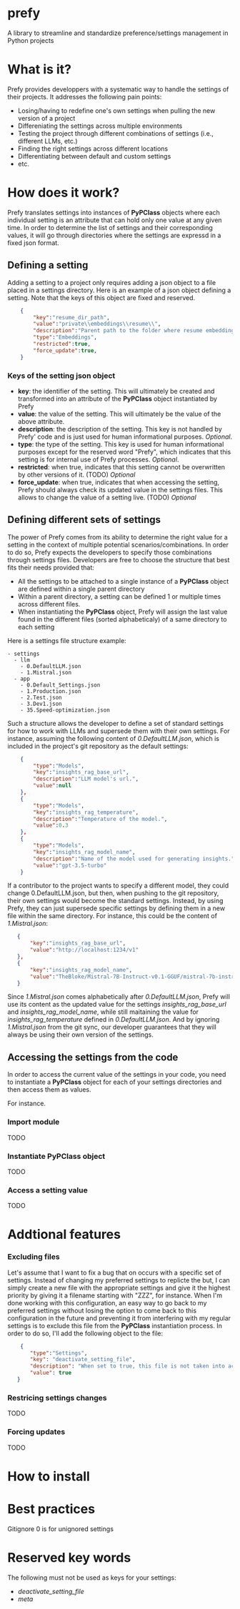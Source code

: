 # prefy
A library to streamline and standardize preference/settings management in Python projects

# What is it?
Prefy provides developpers with a systematic way to handle the settings of their projects. 
It addresses the following pain points: 
- Losing/having to redefine one's own settings when pulling the new version of a project 
- Differeniating the settings across multiple environments
- Testing the project through different combinations of settings (i.e., different LLMs, etc.)
- Finding the right settings across different locations
- Differentiating between default and custom settings
- etc.

# How does it work?
Prefy translates settings into instances of **PyPClass** objects where each individual setting is an attribute that can hold only one value at any given time.
In order to determine the list of settings and their corresponding values, it will go through directories where the settings are expressd in a fixed json format.   

## Defining a setting
Adding a setting to a project only requires adding a json object to a file placed in a settings directory. 
Here is an example of a json object defining a setting. Note that the keys of this object are fixed and reserved. 
```json
    {
        "key":"resume_dir_path",
        "value":"private\\embeddings\\resume\\",
        "description":"Parent path to the folder where resume embeddings are stored.",
        "type":"Embeddings",
        "restricted":true,
        "force_update":true,
    }
```
### Keys of the setting json object
- **key**: the identifier of the setting. This will ultimately be created and transformed into an attribute of the **PyPClass** object instantiated by Prefy
- **value**: the value of the setting. This will ultimately be the value of the above attribute. 
- **description**: the description of the setting. This key is not handled by Prefy' code and is just used for human informational purposes. *Optional*.
- **type**: the type of the setting.  This key is used for human informational purposes except for the reserved word "Prefy", which indicates that this setting is for internal use of Prefy processes. *Optional*.
- **restricted**: when true, indicates that this setting cannot be overwritten by other versions of it. (TODO) *Optional* 
- **force_update**: when true, indicates that when accessing the setting, Prefy should always check its updated value in the settings files. This allows to change the value of a setting live. (TODO) *Optional* 

## Defining different sets of settings
The power of Prefy comes from its ability to determine the right value for a setting in the context of multiple potential scenarios/combinations.  In order to do so, Prefy expects the developers to specify those combinations through settings files. 
Developers are free to choose the structure that best fits their needs provided that: 
- All the settings to be attached to a single instance of a **PyPClass** object are defined within a single parent directory
- Within a parent directory, a setting can be defined 1 or multiple times across different files. 
- When instantiating the **PyPClass** object, Prefy will assign the last value found in the different files (sorted alphabeticaly) of a same directory to each setting

Here is a settings file structure example:
```
- settings
  - llm
    - 0.DefaultLLM.json
    - 1.Mistral.json
  - app
    - 0.Default_Settings.json
    - 1.Production.json
    - 2.Test.json
    - 3.Dev1.json
    - 35.Speed-optimization.json
```

Such a structure allows the developer to define a set of standard settings for how to work with LLMs and supersede them with their own settings. 
For instance, assuming the following content of *0.DefaultLLM.json*, which is included in the project's git repository as the default settings: 
``` json
    {
        "type":"Models",
        "key":"insights_rag_base_url",
        "description":"LLM model's url.",
        "value":null
    },
    {
        "type":"Models",
        "key":"insights_rag_temperature",
        "description":"Temperature of the model.",
        "value":0.3
    },
    {
        "type":"Models",
        "key":"insights_rag_model_name",
        "description":"Name of the model used for generating insights.",
        "value":"gpt-3.5-turbo"
    }
```
If a contributor to the project wants to specify a different model, they could change 0.DefaultLLM.json, but then, when pushing to the git repository, their own settings would become the standard settings. Instead, by using Prefy, they can just supersede specific settings by defining them in a new file within the same directory. For instance, this could be the content of *1.Mistral.json*:
 ``` json
    {
        "key":"insights_rag_base_url",
        "value":"http://localhost:1234/v1"
    },
    {
        "key":"insights_rag_model_name",
        "value":"TheBloke/Mistral-7B-Instruct-v0.1-GGUF/mistral-7b-instruct-v0.1.Q2_K.gguf"
    }
```
Since *1.Mistral.json* comes alphabetically after *0.DefaultLLM.json*, Prefy will use its content as the updated value for the settings *insights_rag_base_url* and *insights_rag_model_name*, while still maitaining the value for *insights_rag_temperature* defined in *0.DefaultLLM.json*. And by ignoring *1.Mistral.json* from the git sync, our developer guarantees that they will always be using their own version of the settings.

## Accessing the settings from the code
In order to access the current value of the settings in your code, you need to instantiate a **PyPClass** object for each of your settings directories and then access them as values. 

For instance. 
### Import module
TODO

### Instantiate PyPClass object
TODO

### Access a setting value
TODO

# Addtional features
### Excluding files
Let's assume that I want to fix a bug that on occurs with a specific set of settings. Instead of changing my preferred settings to replicte the but, I can simply create a new file with the appropriate settings and give it the highest priority by giving it a filename starting with "ZZZ", for instance. When I'm done working with this configuration, an easy way to go back to my preferred settings without losing the option to come back to this configuration in the future and preventing it from interfering with my regular settings is to exclude this file from the **PyPClass** instantiation process. 
In order to do so, I'll add the following object to the file: 
 ```json
     {
        "type":"Settings",
        "key": "deactivate_setting_file",
        "description": "When set to true, this file is not taken into account. Use it to easily juggle through different settings configurations.",
        "value": true
    }
 ```   
### Restricing settings changes
TODO

### Forcing updates
TODO


# How to install

# Best practices
Gitignore
0 is for unignored settings

# Reserved key words
The following must not be used as keys for your settings: 
- *deactivate_setting_file*
- *meta*